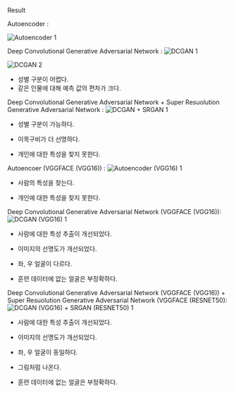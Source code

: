 Result

Autoencoder :

![Autoencoder 1](https://user-images.githubusercontent.com/52855867/69034884-977f6e00-0a25-11ea-86d7-e6e067f1cbfb.png)

Deep Convolutional Generative Adversarial Network :
![DCGAN 1](https://user-images.githubusercontent.com/52855867/69035055-03fa6d00-0a26-11ea-8c38-2b434ed3176c.png)

![DCGAN 2](https://user-images.githubusercontent.com/52855867/69035092-1aa0c400-0a26-11ea-9d2b-804e59b1e4bd.png)
- 성별 구분이 어렵다.
- 같은 인물에 대해 예측 값의 편차가 크다.

Deep Convolutional Generative Adversarial Network + Super Resuolution Generative Adversarial Network :
![DCGAN + SRGAN 1](https://user-images.githubusercontent.com/52855867/69035169-55a2f780-0a26-11ea-987c-33080f14b165.png)
- 성별 구분이 가능하다.
- 이목구비가 더 선명하다.

- 개인에 대한 특성을 찾지 못한다.

Autoencoer (VGGFACE (VGG16)) :
![Autoencoder (VGG16) 1](https://user-images.githubusercontent.com/52855867/69035312-b4687100-0a26-11ea-8ca1-694d34fb8a85.png)
- 사람의 특성을 찾는다.

- 개인에 대한 특성을 찾지 못한다.

Deep Convolutional Generative Adversarial Network (VGGFACE (VGG16)):
![DCGAN (VGG16) 1](https://user-images.githubusercontent.com/52855867/69035397-eb3e8700-0a26-11ea-8e8f-75c3cdf3ce39.png)
- 사람에 대한 특성 추출이 개선되었다.
- 이미지의 선명도가 개선되었다.

- 좌, 우 얼굴이 다르다.
- 훈련 데이터에 없는 얼굴은 부정확하다.

Deep Convolutional Generative Adversarial Network (VGGFACE (VGG16)) + Super Resuolution Generative Adversarial Network (VGGFACE (RESNET50):
![DCGAN (VGG16) + SRGAN (RESNET50) 1](https://user-images.githubusercontent.com/52855867/69035412-f7c2df80-0a26-11ea-99b8-8611c43bcc5c.png)

- 사람에 대한 특성 추출이 개선되었다.
- 이미지의 선명도가 개선되었다.
- 좌, 우 얼굴이 동일하다.

- 그림처럼 나온다.
- 훈련 데이터에 없는 얼굴은 부정확하다.
